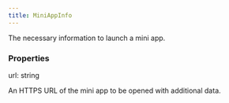 ```yaml
---
title: MiniAppInfo
---
```


The necessary information to launch a mini app.

### Properties

<div class="flex flex-col gap-3"><div><div class="flex gap-2"><div class="font-mono p" id="p_url" data-anchor><span class="font-bold">url</span><span class="opacity-50">:</span> <span>string</span></div></div><div class="pl-3"><div class="no-margin">

An HTTPS URL of the mini app to be opened with additional data.

</div></div></div></div>


